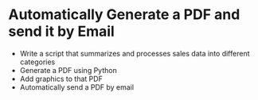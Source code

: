 # Automatically Generate a PDF and send it by Email

- Write a script that summarizes and processes sales data into different categories
- Generate a PDF using Python
- Add graphics to that PDF
- Automatically send a PDF by email 
